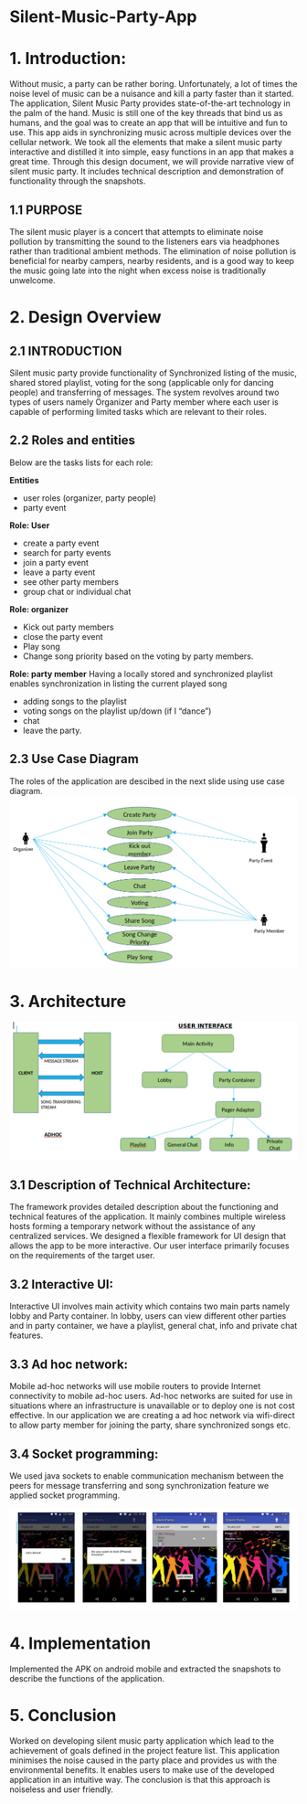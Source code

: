 # Silent-Music-Party-App

# 1. Introduction:
Without music, a party can be rather boring. Unfortunately, a lot of times the noise level of music can be a nuisance and kill a party faster than it started. The application, Silent Music Party provides state-of-the-art technology in the palm of the hand. 
Music is still one of the key threads that bind us as humans, and the goal was to create an app that will be intuitive and fun to use. This app  aids in synchronizing music across multiple devices over the cellular network. We took all the elements that make a silent music party interactive and distilled it into simple, easy functions in an app that makes a great time.
Through this design document, we will provide narrative view of silent music party. It includes technical description and demonstration of functionality through the snapshots.

## 1.1 PURPOSE
The silent music player is a concert that attempts to eliminate noise pollution by transmitting the sound to the listeners ears via headphones rather than traditional ambient methods. The elimination of noise pollution is beneficial for nearby campers, nearby residents, and is a good way to keep the music going late into the night when excess noise is traditionally unwelcome. 

# 2. Design Overview
## 2.1 INTRODUCTION

Silent music party provide functionality of Synchronized listing of the music, shared stored playlist, voting for the song (applicable only for dancing people) and transferring of messages. The system revolves around two types of users namely Organizer and Party member where each user is capable of performing limited tasks which are relevant to their roles.
## 2.2 Roles and entities
Below are the tasks lists for each role:

**Entities**
 - user roles (organizer, party people)
 - party event
 
**Role: User**  	 
 - create a party event
 - search for party events       	
 - join a party event
 - leave a party event
 - see other party members    	
 - group chat or individual chat

**Role: organizer**     	
 - Kick out party members 	
 - close the party event
 - Play song
 - Change song priority based on the voting by party members.

**Role: party member**
Having a locally stored and synchronized playlist enables synchronization in listing the current played song
- adding songs to the playlist
- voting songs on the playlist up/down (if I “dance”)
- chat
- leave the party.

## 2.3 Use Case Diagram
The roles of the application are descibed in the next slide using use case diagram.
![Use Diagram](use-case.png)

# 3. Architecture
![Architecture](architecture.png)

## 3.1 Description of Technical Architecture:
The framework provides detailed description about the functioning and technical features of the application. It mainly combines multiple wireless hosts forming a temporary network without the assistance of any centralized services. We designed a flexible framework for UI design that allows the app to be more interactive. Our user interface primarily focuses on the requirements of the target user.
 
## 3.2 Interactive UI:
Interactive UI involves main activity which contains two main parts namely lobby and Party container. In lobby, users can view different other parties and in party container, we have a playlist, general chat, info and private chat features.

## 3.3 Ad hoc network:
Mobile ad-hoc networks will use mobile routers to provide Internet connectivity to mobile ad-hoc users. Ad-hoc networks are suited for use in situations where an infrastructure is unavailable or to deploy one is not cost effective. In our application we are creating a ad hoc network via wifi-direct to allow party member for joining the party, share synchronized songs etc.

## 3.4 Socket programming:
We used java sockets to enable communication mechanism between the peers for message transferring and song synchronization feature we applied socket programming.

![GUI of the app](gui.png)

# 4. Implementation
Implemented the APK on android mobile and extracted the snapshots to describe the functions of the application.

# 5. Conclusion
Worked on developing silent music party application which lead to the achievement of goals defined in the project feature list. This application minimises the noise caused in the party place and  provides us with the environmental benefits. It enables users to make use of the developed application in an intuitive way. The conclusion is that this approach is noiseless and user friendly.


